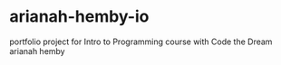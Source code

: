 # arianah-hemby-io
portfolio project for Intro to Programming course with Code the Dream
arianah hemby
